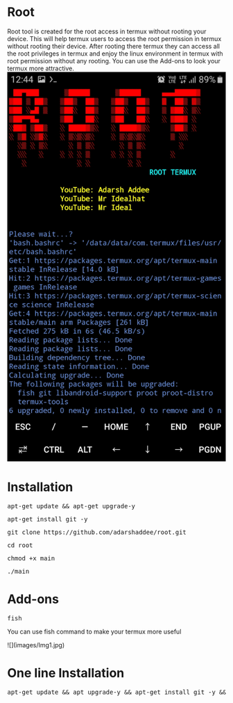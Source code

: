 # Root
Root tool is created for the root access in termux without rooting your device. This will help termux users to access the root permission in termux without rooting their device. After rooting there termux they can access all the root privileges in termux and enjoy the linux environment in termux with root permission without any rooting. You can use the Add-ons to look your termux more attractive.
<centre>
![](images/Img.jpg)
</centre>

# Installation
<pre>apt-get update && apt-get upgrade-y</pre>
<pre>apt-get install git -y</pre>
<pre>git clone https://github.com/adarshaddee/root.git</pre>
<pre>cd root</pre>

<pre>chmod +x main</pre>

<pre>./main</pre>

# Add-ons
<pre>fish</pre>
You can use fish command to make your termux more useful

<centre>
![](images/Img1.jpg)
</centre>

# One line Installation
<pre>apt-get update && apt upgrade-y && apt-get install git -y && git clone https://github.com/adarshaddee/root.git</pre>
